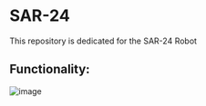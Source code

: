 # SAR-24

This repository is dedicated for the SAR-24 Robot

## Functionality:

![image](files://C:\Users\reuca\OneDrive\Pictures\DRV_SCREEN.png)

